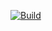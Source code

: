 [![Build](https://github.com/vas-dav/c-memory/actions/workflows/build.yml/badge.svg)](https://github.com/vas-dav/c-memory/actions/workflows/build.yml)
